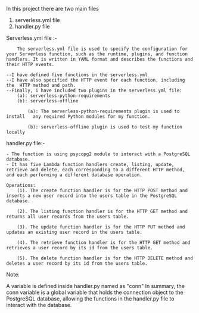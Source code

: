 In this project there are two main files
1. serverless.yml file
2. handler.py file

Serverless.yml file :-

        The serverless.yml file is used to specify the configuration for your Serverless function, such as the runtime, plugins, and function handlers. It is written in YAML format and describes the functions and their HTTP events.

    --I have defined five functions in the serverless.yml
    --I have also specified the HTTP event for each function, including the  HTTP method and path.
    --Finally, i have included two plugins in the serverless.yml file:          
        (a): serverless-python-requirements 
        (b): serverless-offline
            
            (a): The serverless-python-requirements plugin is used to install   any required Python modules for my function.
            
            (b): serverless-offline plugin is used to test my function locally


handler.py file:-

    - The function is using psycopg2 module to interact with a PostgreSQL database.
    - It has five Lambda function handlers create, listing, update, retrieve and delete, each corresponding to a different HTTP method, and each performing a different database operation.

    Operations:
        (1). The create function handler is for the HTTP POST method and inserts a new user record into the users table in the PostgreSQL database.

        (2). The listing function handler is for the HTTP GET method and returns all user records from the users table.

        (3). The update function handler is for the HTTP PUT method and updates an existing user record in the users table.

        (4). The retrieve function handler is for the HTTP GET method and retrieves a user record by its id from the users table.

        (5). The delete function handler is for the HTTP DELETE method and deletes a user record by its id from the users table.


Note:

A variable is defined inside handler.py named as "conn"
In summary, the conn variable is a global variable that holds the connection object to the PostgreSQL database, allowing the functions in the handler.py file to interact with the database.